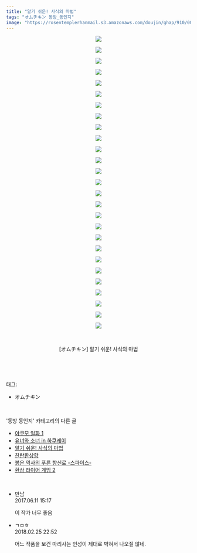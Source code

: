 ```yaml
---
title: "알기 쉬운! 사식의 마법"
tags: "オムチキン 동방_동인지"
image: "https://rosentemplerhanmail.s3.amazonaws.com/doujin/ghap/910/001.jpg"
---
```

<div class="article">
<p style="text-align: center; clear: none; float: none;"><img src="{{ site.imgserver11 }}/ghap/910/001.jpg"/></p>
<p style="text-align: center; clear: none; float: none;"><img src="{{ site.imgserver11 }}/ghap/910/002.jpg"/></p>
<p style="text-align: center; clear: none; float: none;"><img src="{{ site.imgserver11 }}/ghap/910/003.jpg"/></p>
<p style="text-align: center; clear: none; float: none;"><img src="{{ site.imgserver11 }}/ghap/910/004.jpg"/></p>
<p style="text-align: center; clear: none; float: none;"><img src="{{ site.imgserver11 }}/ghap/910/005.jpg"/></p>
<p style="text-align: center; clear: none; float: none;"><img src="{{ site.imgserver11 }}/ghap/910/006.jpg"/></p>
<p style="text-align: center; clear: none; float: none;"><img src="{{ site.imgserver11 }}/ghap/910/007.jpg"/></p>
<p style="text-align: center; clear: none; float: none;"><img src="{{ site.imgserver11 }}/ghap/910/008.jpg"/></p>
<p style="text-align: center; clear: none; float: none;"><img src="{{ site.imgserver11 }}/ghap/910/009.jpg"/></p>
<p style="text-align: center; clear: none; float: none;"><img src="{{ site.imgserver11 }}/ghap/910/010.jpg"/></p>
<p style="text-align: center; clear: none; float: none;"><img src="{{ site.imgserver11 }}/ghap/910/011.jpg"/></p>
<p style="text-align: center; clear: none; float: none;"><img src="{{ site.imgserver11 }}/ghap/910/012.jpg"/></p>
<p style="text-align: center; clear: none; float: none;"><img src="{{ site.imgserver11 }}/ghap/910/013.jpg"/></p>
<p style="text-align: center; clear: none; float: none;"><img src="{{ site.imgserver11 }}/ghap/910/014.jpg"/></p>
<p style="text-align: center; clear: none; float: none;"><img src="{{ site.imgserver11 }}/ghap/910/015.jpg"/></p>
<p style="text-align: center; clear: none; float: none;"><img src="{{ site.imgserver11 }}/ghap/910/016.jpg"/></p>
<p style="text-align: center; clear: none; float: none;"><img src="{{ site.imgserver11 }}/ghap/910/017.jpg"/></p>
<p style="text-align: center; clear: none; float: none;"><img src="{{ site.imgserver11 }}/ghap/910/018.jpg"/></p>
<p style="text-align: center; clear: none; float: none;"><img src="{{ site.imgserver11 }}/ghap/910/019.jpg"/></p>
<p style="text-align: center; clear: none; float: none;"><img src="{{ site.imgserver11 }}/ghap/910/020.jpg"/></p>
<p style="text-align: center; clear: none; float: none;"><img src="{{ site.imgserver11 }}/ghap/910/021.jpg"/></p>
<p style="text-align: center; clear: none; float: none;"><img src="{{ site.imgserver11 }}/ghap/910/022.jpg"/></p>
<p style="text-align: center; clear: none; float: none;"><img src="{{ site.imgserver11 }}/ghap/910/023.jpg"/></p>
<p style="text-align: center; clear: none; float: none;"><img src="{{ site.imgserver11 }}/ghap/910/024.jpg"/></p>
<p style="text-align: center; clear: none; float: none;"><img src="{{ site.imgserver11 }}/ghap/910/025.jpg"/></p>
<p style="text-align: center; clear: none; float: none;"><img src="{{ site.imgserver11 }}/ghap/910/026.jpg"/></p>
<p style="text-align: center; clear: none; float: none;"><img src="{{ site.imgserver11 }}/ghap/910/027.jpg"/></p>
<p style="text-align: center; clear: none; float: none;"><br/></p>
<p style="text-align: center; clear: none; float: none;">[オムチキン] 알기 쉬운! 사식의 마법</p>
<p><br/></p>
</div><br/>
<div class="tagTrail">
<p>태그: </p>
<ul>
<li>オムチキン</li>
</ul>
</div><br/>
<div class="another">
<p>'동방 동인지' 카테고리의 다른 글</p>
<ul>
<li><a href="/ghap_912">야쿠모 일화 1</a></li>
<li><a href="/ghap_911">유녀와 소녀 in 하쿠레이</a></li>
<li><a href="/ghap_910">알기 쉬운! 사식의 마법</a></li>
<li><a href="/ghap_909">찬란환상향</a></li>
<li><a href="/ghap_908">붉은 역사의 푸른 향신료 -스파이스-</a></li>
<li><a href="/ghap_907">환상 라이어 게임 2</a></li>
</ul>
</div><br/>
<div class="cb_module cb_fluid">
<div class="cb_wrt cb_profile">
<div class="comment">
<ul>
<li class="cb_thumb_off" id="comment15010820">
<div class="cb_comment_area">
<div class="cb_info_area">
<div class="cb_section">
<span class="cb_nick_name">만남</span>
</div>
<div class="cb_section">
<span class="cb_date">2017.06.11 15:17 </span>
</div>
</div>
<div class="cb_dsc_comment">
<p class="cb_dsc">
											이 작가 너무 좋음
										</p>
</div>
</div></li>
<li class="cb_thumb_off" id="comment15206689">
<div class="cb_comment_area">
<div class="cb_info_area">
<div class="cb_section">
<span class="cb_nick_name">ㄱㅁㅎ</span>
</div>
<div class="cb_section">
<span class="cb_date">2018.02.25 22:52 </span>
</div>
</div>
<div class="cb_dsc_comment">
<p class="cb_dsc">
											어느 작품을 보건 마리사는 인성이 제대로 박혀서 나오질 않네.
										</p>
</div>
</div></li>
</ul>
</div>
</div><!-- commentList close -->
</div><br/>

